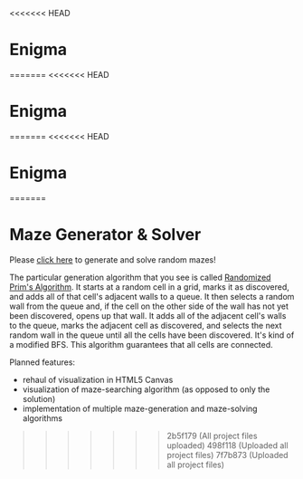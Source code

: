 <<<<<<< HEAD
# Enigma
=======
<<<<<<< HEAD
# Enigma
=======
<<<<<<< HEAD
# Enigma
=======
# Maze Generator & Solver

Please [click here](https://golubitsky.github.io/maze_solver/) to generate and solve random mazes!  
  
The particular generation algorithm that you see is called [Randomized Prim's Algorithm](https://en.wikipedia.org/wiki/Maze_generation_algorithm#Randomized_Prim.27s_algorithm). It starts at a random cell in a grid, marks it as discovered, and adds all of that cell's adjacent walls to a queue. It then selects a random wall from the queue and, if the cell on the other side of the wall has not yet been discovered, opens up that wall. It adds all of the adjacent cell's walls to the queue, marks the adjacent cell as discovered, and selects the next random wall in the queue until all the cells have been discovered. It's kind of a modified BFS. This algorithm guarantees that all cells are connected.   
  
Planned features:  
* rehaul of visualization in HTML5 Canvas
* visualization of maze-searching algorithm (as opposed to only the solution)
* implementation of multiple maze-generation and maze-solving algorithms
>>>>>>> 2b5f179 (All project files uploaded)
>>>>>>> 498f118 (Uploaded all project files)
>>>>>>> 7f7b873 (Uploaded all project files)
